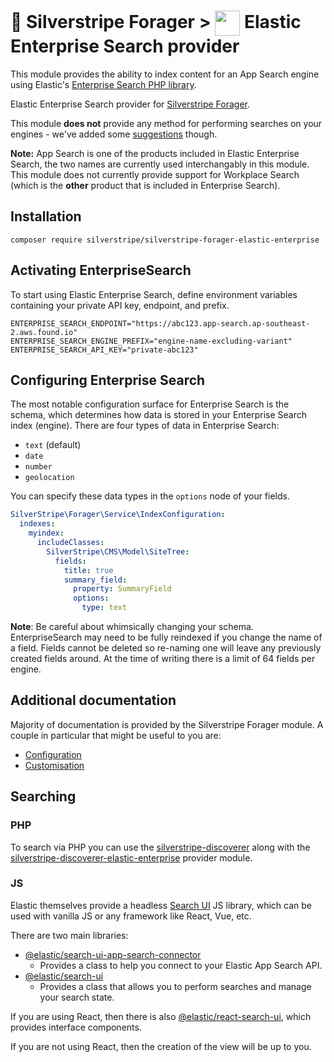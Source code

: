 # 🧺 Silverstripe Forager > <img src="https://www.elastic.co/android-chrome-192x192.png" style="height:40px; vertical-align:middle"/> Elastic Enterprise Search provider

This module provides the ability to index content for an App Search engine using Elastic's
[Enterprise Search PHP library](https://github.com/elastic/enterprise-search-php).

Elastic Enterprise Search provider for [Silverstripe Forager](https://github.com/silverstripeltd/silverstripe-forager).

This module **does not** provide any method for performing searches on your engines - we've added some
[suggestions](#searching) though.

**Note:** App Search is one of the products included in Elastic Enterprise Search, the two names are currently used
interchangably in this module. This module does not currently provide support for Workplace Search (which is the
**other** product that is included in Enterprise Search).

## Installation

`composer require silverstripe/silverstripe-forager-elastic-enterprise`

## Activating EnterpriseSearch

To start using Elastic Enterprise Search, define environment variables containing your private API key, endpoint, and
prefix.

```
ENTERPRISE_SEARCH_ENDPOINT="https://abc123.app-search.ap-southeast-2.aws.found.io"
ENTERPRISE_SEARCH_ENGINE_PREFIX="engine-name-excluding-variant"
ENTERPRISE_SEARCH_API_KEY="private-abc123"
```

## Configuring Enterprise Search

The most notable configuration surface for Enterprise Search is the schema, which determines how data is stored in your
Enterprise Search index (engine). There are four types of data in Enterprise Search:

- `text` (default)
- `date`
- `number`
- `geolocation`

You can specify these data types in the `options` node of your fields.

```yaml
SilverStripe\Forager\Service\IndexConfiguration:
  indexes:
    myindex:
      includeClasses:
        SilverStripe\CMS\Model\SiteTree:
          fields:
            title: true
            summary_field:
              property: SummaryField
              options:
                type: text
```

**Note**: Be careful about whimsically changing your schema. EnterpriseSearch may need to be fully reindexed if you
change the name of a field. Fields cannot be deleted so re-naming one will leave any previously created fields around.
At the time of writing there is a limit of 64 fields per engine.

## Additional documentation

Majority of documentation is provided by the Silverstripe Forager module. A couple in particular that might be useful
to you are:

- [Configuration](https://github.com/silverstripeltd/silverstripe-forager/blob/1/docs/en/configuration.md)
- [Customisation](https://github.com/silverstripeltd/silverstripe-forager/blob/1/docs/en/customising.md)

## Searching

### PHP

To search via PHP you can use the [silverstripe-discoverer](https://github.com/silverstripeltd/silverstripe-discoverer)
along with the [silverstripe-discoverer-elastic-enterprise](https://github.com/silverstripeltd/silverstripe-discoverer-elastic-enterprise)
provider module.

### JS

Elastic themselves provide a headless [Search UI](https://docs.elastic.co/search-ui/overview) JS library, which can
be used with vanilla JS or any framework like React, Vue, etc.

There are two main libraries:

- [@elastic/search-ui-app-search-connector](https://www.npmjs.com/package/@elastic/search-ui-app-search-connector)
  - Provides a class to help you connect to your Elastic App Search API.
- [@elastic/search-ui](https://www.npmjs.com/package/@elastic/search-ui)
  - Provides a class that allows you to perform searches and manage your search state.

If you are using React, then there is also
[@elastic/react-search-ui](https://www.npmjs.com/package/@elastic/react-search-ui), which provides interface components.

If you are not using React, then the creation of the view will be up to you.
